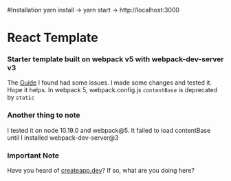 #Installation
yarn install -> yarn start -> http://localhost:3000

# React Template
### Starter template built on webpack v5 with webpack-dev-server v3
The [Guide](https://medium.com/edonec/how-to-create-a-react-app-without-create-react-app-aa0b5adba4cd) I found had some issues. I made some changes and tested it. Hope it helps. In webpack 5, webpack.config.js `contentBase` is deprecated by `static`

### Another thing to note
I tested it on node 10.19.0 and webpack@5. It failed to load contentBase until I installed webpack-dev-server@3

### Important Note
Have you heard of [createapp.dev](https://createapp.dev)? If so, what are you doing here?
